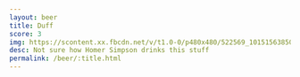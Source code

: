 ```yaml
---
layout: beer
title: Duff
score: 3
img: https://scontent.xx.fbcdn.net/v/t1.0-0/p480x480/522569_10151563850998745_438604131_n.jpg?oh=5134da5b4d7fc8e2cd57090563127971&oe=587D4EDA
desc: Not sure how Homer Simpson drinks this stuff
permalink: /beer/:title.html
---
```

